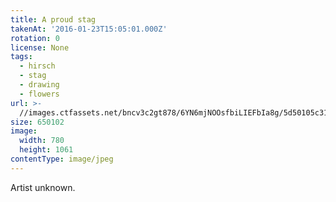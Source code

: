 ```yaml
---
title: A proud stag
takenAt: '2016-01-23T15:05:01.000Z'
rotation: 0
license: None
tags:
  - hirsch
  - stag
  - drawing
  - flowers
url: >-
  //images.ctfassets.net/bncv3c2gt878/6YN6mjNOOsfbiLIEFbIa8g/5d50105c314965efb8d4075fbb6f32b3/a-proud-stag_24452049102_o
size: 650102
image:
  width: 780
  height: 1061
contentType: image/jpeg
---
```


Artist unknown.